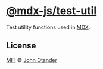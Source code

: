 # [@mdx-js/test-util][mdx]

Test utility functions used in [MDX][].

## License

[MIT][] © [John Otander][author]

<!-- Definitions -->

[mit]: license
[mdx]: https://github.com/mdx-js/mdx
[author]: https://johno.com
